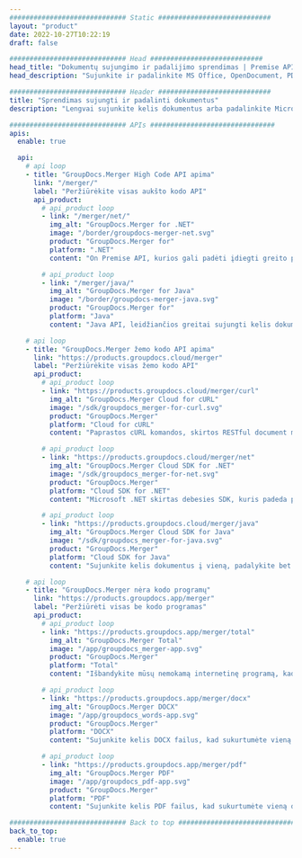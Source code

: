 ```yaml
---
############################# Static ############################
layout: "product"
date: 2022-10-27T10:22:19
draft: false

############################# Head ############################
head_title: "Dokumentų sujungimo ir padalijimo sprendimas | Premise API ir nemokama programa"
head_description: "Sujunkite ir padalinkite MS Office, OpenDocument, PDF vaizdus ir kitus failų formatus naudodami On Premise Solution arba naudokite internetinę dokumentų sujungimo ir skaidymo programą."

############################# Header ############################
title: "Sprendimas sujungti ir padalinti dokumentus"
description: "Lengvai sujunkite kelis dokumentus arba padalinkite Microsoft Office, OpenOffice, PDF ir kitus dokumentus į puslapius."

############################# APIs ###############################
apis:
  enable: true

  api:
    # api loop
    - title: "GroupDocs.Merger High Code API apima"
      link: "/merger/"
      label: "Peržiūrėkite visas aukšto kodo API"
      api_product:
        # api_product loop
        - link: "/merger/net/"
          img_alt: "GroupDocs.Merger for .NET"
          image: "/border/groupdocs-merger-net.svg"
          product: "GroupDocs.Merger for"
          platform: ".NET"
          content: "On Premise API, kurios gali padėti įdiegti greito padalijimo ir sujungimo funkciją keliems dokumentams jūsų .NET pagrįstose programose."

        # api_product loop
        - link: "/merger/java/"
          img_alt: "GroupDocs.Merger for Java"
          image: "/border/groupdocs-merger-java.svg"
          product: "GroupDocs.Merger for"
          platform: "Java"
          content: "Java API, leidžiančios greitai sujungti kelis dokumentus arba padalyti bet kurį dokumentą į puslapius Java pagrįstose programose."

    # api loop
    - title: "GroupDocs.Merger žemo kodo API apima"
      link: "https://products.groupdocs.cloud/merger"
      label: "Peržiūrėkite visas žemo kodo API"
      api_product:
        # api_product loop
        - link: "https://products.groupdocs.cloud/merger/curl"
          img_alt: "GroupDocs.Merger Cloud for cURL"
          image: "/sdk/groupdocs_merger-for-curl.svg"
          product: "GroupDocs.Merger"
          platform: "Cloud for cURL"
          content: "Paprastos cURL komandos, skirtos RESTful document merger Cloud API, kad būtų galima sujungti ir padalinti dokumentus iš įvairių palaikomų populiarių dokumentų formatų."

        # api_product loop
        - link: "https://products.groupdocs.cloud/merger/net"
          img_alt: "GroupDocs.Merger Cloud SDK for .NET"
          image: "/sdk/groupdocs_merger-for-net.svg"
          product: "GroupDocs.Merger"
          platform: "Cloud SDK for .NET"
          content: "Microsoft .NET skirtas debesies SDK, kuris padeda programuotojams įdiegti greito kelių dokumentų sujungimo ir padalijimo funkciją savo .NET pagrįstose programose."

        # api_product loop
        - link: "https://products.groupdocs.cloud/merger/java"
          img_alt: "GroupDocs.Merger Cloud SDK for Java"
          image: "/sdk/groupdocs_merger-for-java.svg"
          product: "GroupDocs.Merger"
          platform: "Cloud SDK for Java"
          content: "Sujunkite kelis dokumentus į vieną, padalykite bet kurį dokumentą į kelis, pertvarkykite, pakeiskite arba pakeiskite puslapio orientaciją savo Java programose."

    # api loop
    - title: "GroupDocs.Merger nėra kodo programų"
      link: "https://products.groupdocs.app/merger"
      label: "Peržiūrėti visas be kodo programas"
      api_product:
        # api_product loop
        - link: "https://products.groupdocs.app/merger/total"
          img_alt: "GroupDocs.Merger Total"
          image: "/app/groupdocs_merger-app.svg"
          product: "GroupDocs.Merger"
          platform: "Total"
          content: "Išbandykite mūsų nemokamą internetinę programą, kad sujungtumėte daugiau nei 30 tipų failus neišeidami iš mėgstamos žiniatinklio naršyklės."

        # api_product loop
        - link: "https://products.groupdocs.app/merger/docx"
          img_alt: "GroupDocs.Merger DOCX"
          image: "/app/groupdocs_words-app.svg"
          product: "GroupDocs.Merger"
          platform: "DOCX"
          content: "Sujunkite kelis DOCX failus, kad sukurtumėte vieną dokumentą."

        # api_product loop
        - link: "https://products.groupdocs.app/merger/pdf"
          img_alt: "GroupDocs.Merger PDF"
          image: "/app/groupdocs_pdf-app.svg"
          product: "GroupDocs.Merger"
          platform: "PDF"
          content: "Sujunkite kelis PDF failus, kad sukurtumėte vieną dokumentą tiesiai iš žiniatinklio naršyklės."

############################# Back to top ###############################
back_to_top:
  enable: true
---
```

